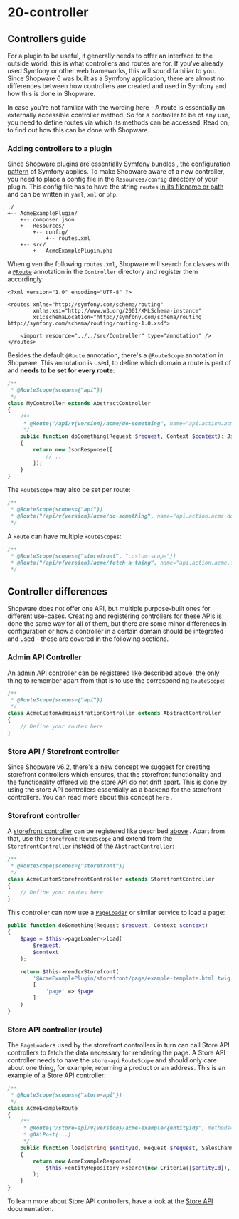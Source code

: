 # 20-controller

## Controllers guide

For a plugin to be useful, it generally needs to offer an interface to the outside world, this is what controllers and routes are for. If you've already used Symfony or other web frameworks, this will sound familiar to you. Since Shopware 6 was built as a Symfony application, there are almost no differences between how controllers are created and used in Symfony and how this is done in Shopware.

In case you're not familiar with the wording here - A route is essentially an externally accessible controller method. So for a controller to be of any use, you need to define routes via which its methods can be accessed. Read on, to find out how this can be done with Shopware.

### Adding controllers to a plugin

Since Shopware plugins are essentially [Symfony bundles](https://symfony.com/doc/current/bundles.html#creating-a-bundle) , the [configuration pattern](https://symfony.com/doc/current/configuration.html) of Symfony applies. To make Shopware aware of a new controller, you need to place a config file in the `Resources/config` directory of your plugin. This config file has to have the string `routes` [in its filename or path](../how-to/020-api-controller.md#loading-the-controllers-via-routesxml) and can be written in `yaml`, `xml` or `php`.

```text
./
+-- AcmeExamplePlugin/
    +-- composer.json
    +-- Resources/
        +-- config/
            +-- routes.xml
    +-- src/
        +-- AcmeExamplePlugin.php
```

When given the following `routes.xml`, Shopware will search for classes with a [`@Route`](https://symfony.com/doc/current/bundles/SensioFrameworkExtraBundle/annotations/routing.html#route-annotation) annotation in the `Controller` directory and register them accordingly:

```markup
<?xml version="1.0" encoding="UTF-8" ?>

<routes xmlns="http://symfony.com/schema/routing"
        xmlns:xsi="http://www.w3.org/2001/XMLSchema-instance"
        xsi:schemaLocation="http://symfony.com/schema/routing http://symfony.com/schema/routing/routing-1.0.xsd">

    <import resource="../../src/Controller" type="annotation" />
</routes>
```

Besides the default `@Route` annotation, there's a `@RouteScope` annotation in Shopware. This annotation is used, to define which domain a route is part of and **needs to be set for every route**:

```php
/**
 * @RouteScope(scopes={"api"})
 */
class MyController extends AbstractController
{
    /**
     * @Route("/api/v{version}/acme/do-something", name="api.action.acme.do-something", methods={"POST"})
     */
    public function doSomething(Request $request, Context $context): JsonResponse
    {
        return new JsonResponse([
            // ...
        ]);
    }
}
```

The `RouteScope` may also be set per route:

```php
/**
 * @RouteScope(scopes={"api"})
 * @Route("/api/v{version}/acme/do-something", name="api.action.acme.do-something", methods={"POST"})
 */
```

A `Route` can have multiple `RouteScopes`:

```php
/**
 * @RouteScope(scopes={"storefront", "custom-scope"})
 * @Route("/api/v{version}/acme/fetch-a-thing", name="api.action.acme.fetch-a-thing", methods={"GET"})
 */
```

## Controller differences

Shopware does not offer one API, but multiple purpose-built ones for different use-cases. Creating and registering controllers for these APIs is done the same way for all of them, but there are some minor differences in configuration or how a controller in a certain domain should be integrated and used - these are covered in the following sections.

### Admin API Controller

An [admin API controller](../how-to/020-api-controller.md) can be registered like described above, the only thing to remember apart from that is to use the corresponding `RouteScope`:

```php
/**
 * @RouteScope(scopes={"api"})
 */
class AcmeCustomAdministrationController extends AbstractController
{
    // Define your routes here
}
```

### Store API / Storefront controller

Since Shopware v6.2, there's a new concept we suggest for creating storefront controllers which ensures, that the storefront functionality and the functionality offered via the store API do not drift apart. This is done by using the store API controllers essentially as a backend for the storefront controllers. You can read more about this concept `here` .

### Storefront controller

A [storefront controller](../how-to/580-custom-storefront-controller.md) can be registered like described [above](20-controller.md#adding-controllers-to-a-plugin) . Apart from that, use the `storefront` `RouteScope` and extend from the `StorefrontController` instead of the `AbstractController`:

```php
/**
 * @RouteScope(scopes={"storefront"})
 */
class AcmeCustomStorefrontController extends StorefrontController
{
    // Define your routes here
}
```

This controller can now use a [`PageLoader`](../60-references-internals/30-storefront/10-composite-data-loading.md) or similar service to load a page:

```php
public function doSomething(Request $request, Context $context)
{
    $page = $this->pageLoader->load(
        $request,
        $context
    );

    return $this->renderStorefront(
        '@AcmeExamplePlugin/storefront/page/example-template.html.twig',
        [
            'page' => $page
        ]   
    )
}
```

### Store API controller \(route\)

The `PageLoader`s used by the storefront controllers in turn can call Store API controllers to fetch the data necessary for rendering the page. A Store API controller needs to have the `store-api` `RouteScope` and should only care about one thing, for example, returning a product or an address. This is an example of a Store API controller:

```php
/**
 * @RouteScope(scopes={"store-api"})
 */
class AcmeExampleRoute
{
    /**
     * @Route("/store-api/v{version}/acme-example/{entityId}", methods={"POST"})
     * @OA\Post(...)
     */
    public function load(string $entityId, Request $request, SalesChannelContext $salesChannelContext): AcmeExampleResponse
    {
        return new AcmeExampleResponse(
            $this->entityRepository->search(new Criteria([$entityId]), $salesChannelContext)
        );
    }
}
```

To learn more about Store API controllers, have a look at the [Store API](../45-store-api-guide/__categoryinfo.md) documentation.

